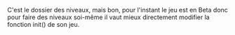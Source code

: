 C'est le dossier des niveaux, mais bon, pour l'instant le jeu est en Beta donc pour faire des niveaux soi-même il vaut mieux directement modifier la fonction init() de son jeu.
